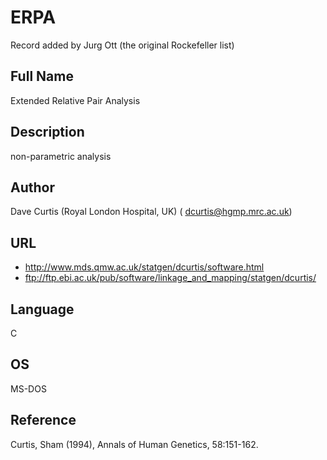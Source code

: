 # ERPA
Record added by Jurg Ott (the original Rockefeller list)

## Full Name
Extended Relative Pair Analysis

## Description
non-parametric analysis

## Author
Dave Curtis (Royal London Hospital, UK) ( dcurtis@hgmp.mrc.ac.uk)

## URL
* http://www.mds.qmw.ac.uk/statgen/dcurtis/software.html
* ftp://ftp.ebi.ac.uk/pub/software/linkage_and_mapping/statgen/dcurtis/

## Language
C

## OS
MS-DOS

## Reference
Curtis, Sham (1994), Annals of Human Genetics, 58:151-162.